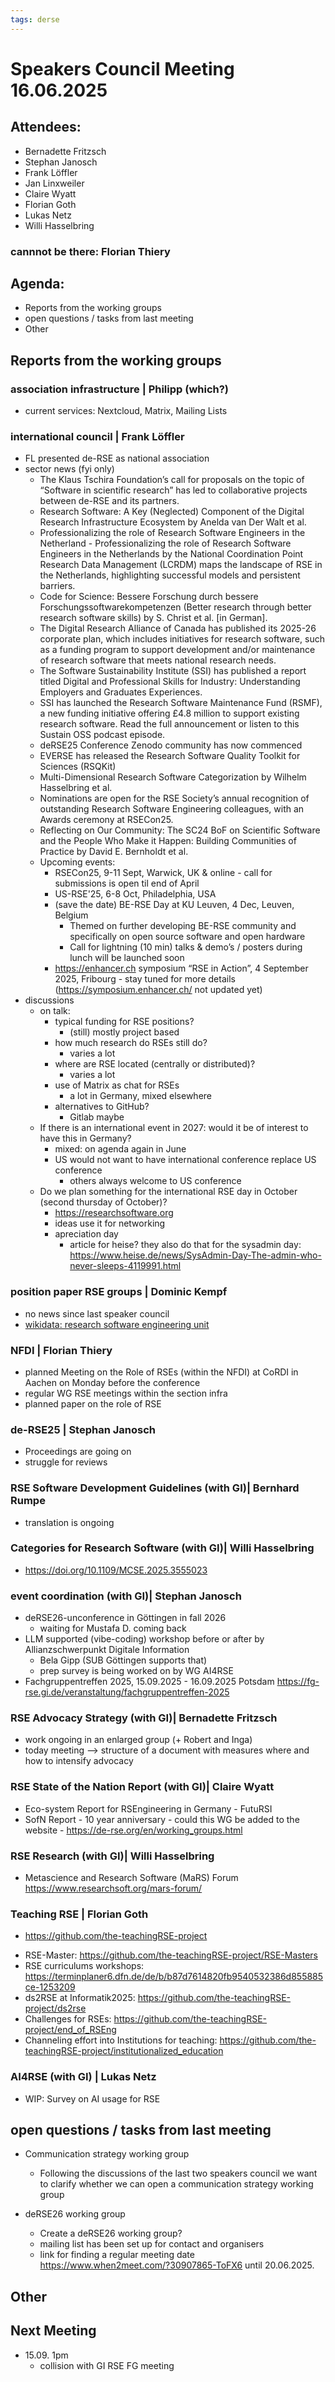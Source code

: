 ```yaml
---
tags: derse
---
```


# Speakers Council Meeting 16.06.2025

## Attendees:
* Bernadette Fritzsch
* Stephan Janosch
* Frank Löffler
* Jan Linxweiler
* Claire Wyatt
* Florian Goth
* Lukas Netz
* Willi Hasselbring

### cannnot be there: Florian Thiery

## Agenda:

* Reports from the working groups
* open questions / tasks from last meeting
* Other

## Reports from the working groups

### association infrastructure | Philipp (which?)
- current services: Nextcloud, Matrix, Mailing Lists
   
### international council | Frank Löffler
- FL presented de-RSE as national association
- sector news (fyi only)
    - The Klaus Tschira Foundation’s call for proposals on the topic of “Software in scientific research” has led to collaborative projects between de-RSE and its partners.
    - Research Software: A Key (Neglected) Component of the Digital Research Infrastructure Ecosystem by Anelda van Der Walt et al. 
    - Professionalizing the role of Research Software Engineers in the Netherland            - Professionalizing the role of Research Software Engineers in the Netherlands by the National Coordination Point Research Data Management (LCRDM) maps the landscape of RSE in the Netherlands, highlighting successful models and persistent barriers.
    - Code for Science: Bessere Forschung durch bessere Forschungssoftwarekompetenzen (Better research through better research software skills) by S. Christ et al. [in German].
    - The Digital Research Alliance of Canada has published its 2025-26 corporate plan, which includes initiatives for research software, such as a funding program to support development and/or maintenance of research software that meets national research needs.
    - The Software Sustainability Institute (SSI) has published a report titled Digital and Professional Skills for Industry: Understanding Employers and Graduates Experiences. 
    - SSI has launched the Research Software Maintenance Fund (RSMF), a new funding initiative offering £4.8 million to support existing research software. Read the full announcement or listen to this Sustain OSS podcast episode.
    - deRSE25 Conference Zenodo community has now commenced
    - EVERSE has released the Research Software Quality Toolkit for Sciences (RSQKit)
    - Multi-Dimensional Research Software Categorization by Wilhelm Hasselbring et al. 
    - Nominations are open for the RSE Society’s annual recognition of outstanding Research Software Engineering colleagues, with an Awards ceremony at RSECon25. 
    - Reflecting on Our Community: The SC24 BoF on Scientific Software and the People Who Make it Happen: Building Communities of Practice by David E. Bernholdt et al. 
    - Upcoming events:
        - RSECon25, 9-11 Sept, Warwick, UK & online - call for submissions is open til end of April
        - US-RSE'25, 6-8 Oct, Philadelphia, USA
        - (save the date) BE-RSE Day at KU Leuven, 4 Dec, Leuven, Belgium
            - Themed on further developing BE-RSE community and specifically on open source software and open hardware
            - Call for lightning (10 min) talks & demo’s / posters during lunch will be launched soon  
        - https://enhancer.ch symposium “RSE in Action”, 4 September 2025, Fribourg - stay tuned for more details (https://symposium.enhancer.ch/ not updated yet)
- discussions
    - on talk: 
        - typical funding for RSE positions?
            - (still) mostly project based
        - how much research do RSEs still do?
            - varies a lot
        - where are RSE located (centrally or distributed)?
            - varies a lot
        - use of Matrix as chat for RSEs
            - a lot in Germany, mixed elsewhere
        - alternatives to GitHub?
            - Gitlab maybe
    - If there is an international event in 2027: would it be of interest to have this in Germany?
        - mixed: on agenda again in June
        - US would not want to have international conference replace US conference
            - others always welcome to US conference
    - Do we plan something for the international RSE day in October (second thursday of October)?
        - https://researchsoftware.org
        - ideas use it for networking
        - apreciation day
            - article for heise? they also do that for the sysadmin day: https://www.heise.de/news/SysAdmin-Day-The-admin-who-never-sleeps-4119991.html
 
### position paper RSE groups | Dominic Kempf
- no news since last speaker council
- [wikidata: research software engineering unit](https://www.wikidata.org/wiki/Q134602558)
 
### NFDI | Florian Thiery
- planned Meeting on the Role of RSEs (within the NFDI) at CoRDI in Aachen on Monday before the conference
- regular WG RSE meetings within the section infra
- planned paper on the role of RSE 
    
### de-RSE25 | Stephan Janosch
* Proceedings are going on
* struggle for reviews

### RSE Software Development Guidelines (with GI)| Bernhard Rumpe
* translation is ongoing

### Categories for Research Software (with GI)| Willi Hasselbring
* https://doi.org/10.1109/MCSE.2025.3555023

### event coordination (with GI)| Stephan Janosch
* deRSE26-unconference in Göttingen in fall 2026
    * waiting for Mustafa D. coming back 
* LLM supported (vibe-coding) workshop before or after by Allianzschwerpunkt Digitale Information
    * Bela Gipp (SUB Göttingen supports that)
    * prep survey is being worked on by WG AI4RSE
* Fachgruppentreffen 2025, 15.09.2025 - 16.09.2025 Potsdam
  https://fg-rse.gi.de/veranstaltung/fachgruppentreffen-2025

### RSE Advocacy Strategy (with GI)| Bernadette Fritzsch
* work ongoing in an enlarged group (+ Robert and Inga)
* today meeting --> structure of a document with measures where and how to intensify advocacy

### RSE State of the Nation Report (with GI)| Claire Wyatt
* Eco-system Report for RSEngineering in Germany - FutuRSI
* SofN Report - 10 year anniversary - could this WG be added to the website - https://de-rse.org/en/working_groups.html

### RSE Research (with GI)| Willi Hasselbring
* Metascience and Research Software (MaRS) Forum
  https://www.researchsoft.org/mars-forum/

### Teaching RSE | Florian Goth
* https://github.com/the-teachingRSE-project
- RSE-Master: https://github.com/the-teachingRSE-project/RSE-Masters
- RSE curriculums workshops: https://terminplaner6.dfn.de/de/b/b87d7614820fb9540532386d855885ce-1253209
- ds2RSE at Informatik2025: https://github.com/the-teachingRSE-project/ds2rse
- Challenges for RSEs: https://github.com/the-teachingRSE-project/end_of_RSEng
- Channeling effort into Institutions for teaching: https://github.com/the-teachingRSE-project/institutionalized_education

### AI4RSE (with GI) | Lukas Netz
* WIP: Survey on AI usage for RSE 

## open questions / tasks from last meeting

* Communication strategy working group
    * Following the discussions of the last two speakers council we want to clarify whether we can open a communication strategy working group

* deRSE26 working group
    * Create a deRSE26 working group?
    * mailing list has been set up for contact and organisers
    * link for finding a regular meeting date https://www.when2meet.com/?30907865-ToFX6 until 20.06.2025.

## Other

## Next Meeting

- 15.09. 1pm
    - collision with GI RSE FG meeting

